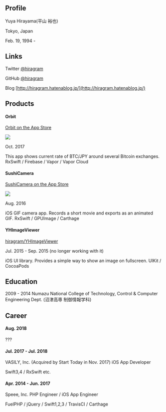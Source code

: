 ## Profile

Yuya Hirayama(平山 裕也)

Tokyo, Japan

Feb. 19, 1994 -

## Links

Twitter [@hiragram](https://twitter.com/hiragram)

GitHub [@hiragram](https://github.com/hiragram)

Blog [http://hiragram.hatenablog.jp/](http://hiragram.hatenablog.jp/)

## Products

#### Orbit

[Orbit on the App Store](https://itunes.apple.com/jp/app/id1342260317)

[![](http://linkmaker.itunes.apple.com/assets/shared/badges/en-us/appstore-lrg.png)](https://itunes.apple.com/jp/app/id1342260317)

Oct. 2017

This app shows current rate of BTC/JPY around several Bitcoin exchanges.
RxSwift / Firebase / Vapor / Vapor Cloud

#### SushiCamera

[SushiCamera on the App Store](https://appsto.re/jp/VzxFfb.i)

[![](http://linkmaker.itunes.apple.com/assets/shared/badges/en-us/appstore-lrg.png)](https://itunes.apple.com/jp/app/sushicamera-o-shou-sitoanatano3miao/id1165850223?mt=8)

Aug. 2016

iOS GIF camera app.
Records a short movie and exports as an animated GIF.
RxSwift / GPUImage / Carthage

#### YHImageViewer

[hiragram/YHImageViewer](https://github.com/hiragram/YHImageViewer)

Jul. 2015 - Sep. 2015 (no longer working with it)

iOS UI library.
Provides a simple way to show an image on fullscreen.
UIKit / CocoaPods

## Education

2009 - 2014 Numazu National College of Technology, Control & Computer Engineering Dept. (沼津高専 制御情報学科)

## Career

#### Aug. 2018

???

#### Jul. 2017 - Jul. 2018

VASILY, Inc. (Acquired by Start Today in Nov. 2017)
iOS App Developer

Swift3,4 / RxSwift etc.

#### Apr. 2014 - Jun. 2017

Speee, Inc.
PHP Engineer / iOS App Engineer

FuelPHP / jQuery / Swift1,2,3 / TravisCI / Carthage

